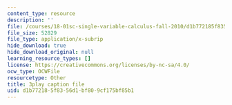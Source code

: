 ```yaml
---
content_type: resource
description: ''
file: /courses/18-01sc-single-variable-calculus-fall-2010/d1b772185f8356d1bf809cf175bf85b1_Pd2xP5zDsRw.vtt
file_size: 52829
file_type: application/x-subrip
hide_download: true
hide_download_original: null
learning_resource_types: []
license: https://creativecommons.org/licenses/by-nc-sa/4.0/
ocw_type: OCWFile
resourcetype: Other
title: 3play caption file
uid: d1b77218-5f83-56d1-bf80-9cf175bf85b1
---
```

